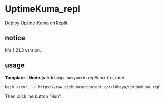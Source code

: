 # UptimeKuma_repl
Deploy [Uptime-Kuma](https://github.com/louislam/uptime-kuma) on [Replit](https://replit.com).
## notice
It's 1.21.3 version.
## usage
**Tamplate：Node.js**
Add `pkgs.busybox` in *replit.nix* file, then 
```bash
bash <(curl -s https://raw.githubusercontent.com/k0baya/UptimeKuma_repl/main/update.sh)
```
Then click the button "Run".
